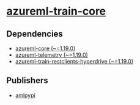 # [azureml-train-core](https://pypi.org/project/azureml-train-core)

## Dependencies
- [azureml-core (~=1.19.0)](packages/a/azureml-core.md)
- [azureml-telemetry (~=1.19.0)](packages/a/azureml-telemetry.md)
- [azureml-train-restclients-hyperdrive (~=1.19.0)](packages/a/azureml-train-restclients-hyperdrive.md)



## Publishers
- [amlpypi](https://pypi.org/user/amlpypi)

